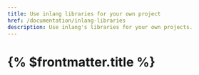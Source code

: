 ```yaml
---
title: Use inlang libraries for your own project
href: /documentation/inlang-libraries
description: Use inlang's libraries for your own projects.
---
```


# {% $frontmatter.title %}

<!-- TODO library overview -->